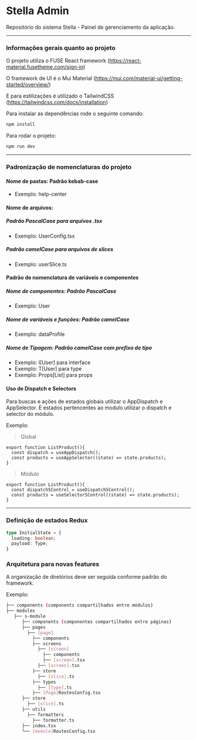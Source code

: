 # Stella Admin

Repositório do sistema Stella - Painel de gerenciamento da aplicação.

---

### Informações gerais quanto ao projeto

O projeto utiliza o FUSE React framework (https://react-material.fusetheme.com/sign-in)

O framework de UI é o Mui Material (https://mui.com/material-ui/getting-started/overview/)

E para estilizações é utilizado o TailwindCSS (https://tailwindcss.com/docs/installation)

Para instalar as dependências rode o seguinte comando:

```sh
npm install
```

Para rodar o projeto:

```sh
npm run dev
```

---

### Padronização de nomenclaturas do projeto

#### Nome de pastas: Padrão kebab-case

- Exemplo: help-center

#### Nome de arquivos:

##### Padrão PascalCase para arquivos .tsx

- Exemplo: UserConfig.tsx

##### Padrão camelCase para arquivos de slices

- Exemplo: userSlice.ts

#### Padrão de nomenclatura de variáveis e componentes

##### Nome de componentes: Padrão PascalCase

- Exemplo: User

##### Nome de variáveis e funções: Padrão camelCase

- Exemplo: dataProfile

##### Nome de Tipagem: Padrão camelCase com prefixo de tipo

- Exemplo: I[User] para interface
- Exemplo: T[User] para type
- Exemplo: Props[List] para props

#### Uso de Dispatch e Selectors

Para buscas e ações de estados globais utilizar o AppDispatch e AppSelector. E estados pertencentes ao modulo utilizar o dispatch e selector do módulo.

Exemplo:

> Global

```tsx
export function ListProduct(){
  const dispatch = useAppDispatch();
  const products = useAppSelector((state) => state.products);
}
```

> Módulo

```tsx
export function ListProduct(){
  const dispatchSControl = useDispatchSControl();
  const products = useSelectorSControl((state) => state.products);
}
```

---

### Definição de estados Redux

```ts
type InitialState = {
  loading: boolean;
  payload: Type;
}
```

### Arquitetura para novas features

A organização de diretórios deve ser seguida conforme padrão do framework.

Exemplo:

```sh
├── components (components compartilhados entre módulos)
├── modules
   ├── s-module
      ├── components (componentes compartilhados entre páginas)
      ├── pages
        ├── [page]
          ├── components
          ├── screens
            ├── [screen]
              ├── components
              ├── [screen].tsx
            ├── [screen].tsx
          ├── store
            ├── [slice].ts
          ├── types
            ├── [type].ts
          ├── [Page]RoutesConfig.tsx
      ├── store
        ├── [slice].ts
      ├── utils
        ├── formatters
          ├── formatter.ts
      ├── index.tsx
      └── [module]RoutesConfig.tsx
```
